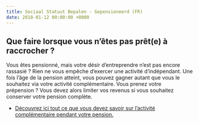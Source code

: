```yaml
---
title: Sociaal Statuut Bepalen - Gepensioneerd (FR)
date: 2018-01-12 00:00:00 +0000
---
```

## Que faire lorsque vous n’êtes pas prêt(e) à raccrocher ?

Vous êtes pensionné, mais votre désir d’entreprendre n’est pas encore rassasié ? Rien ne vous empêche d’exercer une activité d’indépendant. Une fois l’âge de la pension atteint, vous pouvez gagner autant que vous le souhaitez via votre activité complémentaire. Vous prenez votre prépension ? Vous devez alors limiter vos revenus si vous souhaitez conserver votre pension complète.

* [Découvrez ici tout ce que vous devez savoir sur      l’activité complémentaire pendant votre pension.](https://blog.xerius.be/zelfstandigen/doorwerken-tijdens-je-pensioen-alles-wat-je-moet-weten)